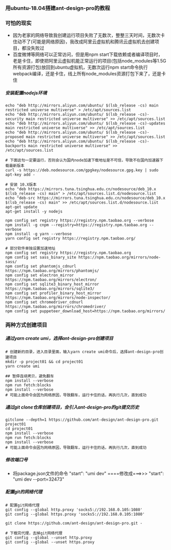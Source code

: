 ### 用ubuntu-18.04搭建ant-design-pro的教程

### 可怕的现实
* 因为老家的网络导致我创建运行项目失败了无数次，整整三天时间，无数次卡住动不了(可能是网络原因)，我改成阿里云虚拟机和腾讯云虚拟机去创建项目，都没失败过
* 百度微博等网络可以正常访问，但是用npm start下载依赖或者编译项目时，老是卡住，即使把阿里云虚拟机能正常运行的项目(包括node_modules等1.5G所有资源打包)放回到ubuntu虚拟机，无数次运行npm start命令执行webpack编译，还是卡住，线上所有node_modules资源打包下来了，还是卡住

##### 安装配置nodejs环境
```
echo "deb http://mirrors.aliyun.com/ubuntu/ $(lsb_release -cs) main restricted universe multiverse" > /etc/apt/sources.list
echo "deb http://mirrors.aliyun.com/ubuntu/ $(lsb_release -cs)-security main restricted universe multiverse" >> /etc/apt/sources.list
echo "deb http://mirrors.aliyun.com/ubuntu/ $(lsb_release -cs)-updates main restricted universe multiverse" >> /etc/apt/sources.list
echo "deb http://mirrors.aliyun.com/ubuntu/ $(lsb_release -cs)-proposed main restricted universe multiverse" >> /etc/apt/sources.list
echo "deb http://mirrors.aliyun.com/ubuntu/ $(lsb_release -cs)-backports main restricted universe multiverse" >> /etc/apt/sources.list

# 下面这句一定要运行，否则会认为国内node加速下载地址是不可信，导致不在国内加速器下载最新版本
curl -s https://deb.nodesource.com/gpgkey/nodesource.gpg.key | sudo apt-key add -

# 安装 10.X版本
echo "deb https://mirrors.tuna.tsinghua.edu.cn/nodesource/deb_10.x $(lsb_release -cs) main" > /etc/apt/sources.list.d/nodesource.list
echo "deb-src https://mirrors.tuna.tsinghua.edu.cn/nodesource/deb_10.x $(lsb_release -cs) main" >> /etc/apt/sources.list.d/nodesource.list
apt-get update
apt-get install -y nodejs

npm config set registry https://registry.npm.taobao.org --verbose
npm install -g cnpm --registry=https://registry.npm.taobao.org --verbose
npm install -g yarn --verbose
yarn config set registry https://registry.npm.taobao.org/

# 部分软件单独设置加速地址
npm config set registry https://registry.npm.taobao.org
npm config set sass_binary_site https://npm.taobao.org/mirrors/node-sass/
npm config set phantomjs_cdnurl https://npm.taobao.org/mirrors/phantomjs/
npm config set electron_mirror https://npm.taobao.org/mirrors/electron/
npm config set sqlite3_binary_host_mirror https://npm.taobao.org/mirrors/sqlite3/
npm config set profiler_binary_host_mirror https://npm.taobao.org/mirrors/node-inspector/
npm config set chromedriver_cdnurl https://npm.taobao.org/mirrors/chromedriver/
npm config set puppeteer_download_host=https://npm.taobao.org/mirrors/

```

### 两种方式创建项目
##### 通过yarn create umi，选择ant-design-pro创建项目
```
# 创建新的目录，进入目录里面，输入yarn create umi命令后，选择ant-design-pro创建项目
mkdir -p project01 && cd project01
yarn create umi

## 暂停连续拷贝，避免翻车
npm install --verbose
npm run fetch:blocks
npm install --verbose
# 可能上面命令会因为网络原因，导致翻车，运行卡住的话，再执行几次，直到成功
```

##### 通过git clone仓库创建项目，会引入ant-design-pro的git提交历史
```
gitclone --depth=1 https://github.com/ant-design/ant-design-pro.git project01
cd project01
npm install --verbose
npm run fetch:blocks
npm install --verbose
# 可能上面命令会因为网络原因，导致翻车，运行卡住的话，再执行几次，直到成功
```

##### 修改端口号
* 将package.json文件的命令  "start": "umi dev"  ====修改成===>>>  "start": "umi dev --port=32473"


##### 配置git的网络代理
```
# 配置git网络代理
git config --global http.proxy 'socks5://192.168.0.105:1080'
git config --global https.proxy 'socks5://192.168.0.105:1080'

git clone https://github.com/ant-design/ant-design-pro.git -

# 下载完代理，去掉git网络代理
git config --global --unset http.proxy
git config --global --unset https.proxy
```